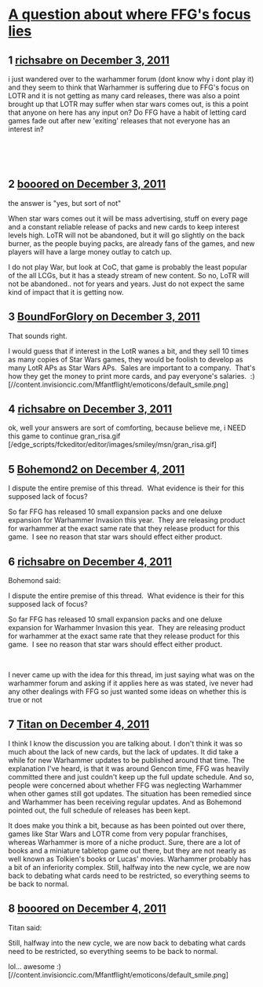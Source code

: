 # [A question about where FFG&#039;s focus lies](https://community.fantasyflightgames.com/topic/57107-a-question-about-where-ffgs-focus-lies/)

## 1 [richsabre on December 3, 2011](https://community.fantasyflightgames.com/topic/57107-a-question-about-where-ffgs-focus-lies/?do=findComment&comment=563433)

i just wandered over to the warhammer forum (dont know why i dont play it) and they seem to think that Warhammer is suffering due to FFG's focus on LOTR and it is not getting as many card releases, there was also a point brought up that LOTR may suffer when star wars comes out, is this a point that anyone on here has any input on? Do FFG have a habit of letting card games fade out after new 'exiting' releases that not everyone has an interest in?

 

 

## 2 [booored on December 3, 2011](https://community.fantasyflightgames.com/topic/57107-a-question-about-where-ffgs-focus-lies/?do=findComment&comment=563443)

the answer is "yes, but sort of not"

When star wars comes out it will be mass advertising, stuff on every page and a constant reliable release of packs and new cards to keep interest levels high. LoTR will not be abandoned, but it will go slightly on the back burner, as the people buying packs, are already fans of the games, and new players will have a large money outlay to catch up.

I do not play War, but look at CoC, that game is probably the least popular of the all LCGs, but it has a steady stream of new content. So no, LoTR will not be abandoned.. not for years and years. Just do not expect the same kind of impact that it is getting now.

## 3 [BoundForGlory on December 3, 2011](https://community.fantasyflightgames.com/topic/57107-a-question-about-where-ffgs-focus-lies/?do=findComment&comment=563449)

That sounds right.

I would guess that if interest in the LotR wanes a bit, and they sell 10 times as many copies of Star Wars games, they would be foolish to develop as many LotR APs as Star Wars APs.  Sales are important to a company.  That's how they get the money to print more cards, and pay everyone's salaries.  :) [//content.invisioncic.com/Mfantflight/emoticons/default_smile.png] 

## 4 [richsabre on December 3, 2011](https://community.fantasyflightgames.com/topic/57107-a-question-about-where-ffgs-focus-lies/?do=findComment&comment=563470)

ok, well your answers are sort of comforting, because believe me, i NEED this game to continue gran_risa.gif [/edge_scripts/fckeditor/editor/images/smiley/msn/gran_risa.gif]

## 5 [Bohemond2 on December 4, 2011](https://community.fantasyflightgames.com/topic/57107-a-question-about-where-ffgs-focus-lies/?do=findComment&comment=563514)

I dispute the entire premise of this thread.  What evidence is their for this supposed lack of focus?

So far FFG has released 10 small expansion packs and one deluxe expansion for Warhammer Invasion this year.  They are releasing product for warhammer at the exact same rate that they release product for this game.  I see no reason that star wars should effect either product.

## 6 [richsabre on December 4, 2011](https://community.fantasyflightgames.com/topic/57107-a-question-about-where-ffgs-focus-lies/?do=findComment&comment=563565)

Bohemond said:

I dispute the entire premise of this thread.  What evidence is their for this supposed lack of focus?

So far FFG has released 10 small expansion packs and one deluxe expansion for Warhammer Invasion this year.  They are releasing product for warhammer at the exact same rate that they release product for this game.  I see no reason that star wars should effect either product.



 

I never came up with the idea for this thread, im just saying what was on the warhammer forum and asking if it applies here as was stated, ive never had any other dealings with FFG so just wanted some ideas on whether this is true or not

## 7 [Titan on December 4, 2011](https://community.fantasyflightgames.com/topic/57107-a-question-about-where-ffgs-focus-lies/?do=findComment&comment=563634)

I think I know the discussion you are talking about. I don't think it was so much about the lack of new cards, but the lack of updates. It did take a while for new Warhammer updates to be published around that time. The explanation I've heard, is that it was around Gencon time, FFG was heavily committed there and just couldn't keep up the full update schedule. And so, people were concerned about whether FFG was neglecting Warhammer when other games still got updates. The situation has been remedied since and Warhammer has been receiving regular updates. And as Bohemond pointed out, the full schedule of releases has been kept. 

It does make you think a bit, because as has been pointed out over there, games like Star Wars and LOTR come from very popular franchises, whereas Warhammer is more of a niche product. Sure, there are a lot of books and a miniature tabletop game out there, but they are not nearly as well known as Tolkien's books or Lucas' movies. Warhammer probably has a bit of an inferiority complex. Still, halfway into the new cycle, we are now back to debating what cards need to be restricted, so everything seems to be back to normal.

## 8 [booored on December 4, 2011](https://community.fantasyflightgames.com/topic/57107-a-question-about-where-ffgs-focus-lies/?do=findComment&comment=563764)

Titan said:

Still, halfway into the new cycle, we are now back to debating what cards need to be restricted, so everything seems to be back to normal.

lol... awesome :) [//content.invisioncic.com/Mfantflight/emoticons/default_smile.png]

